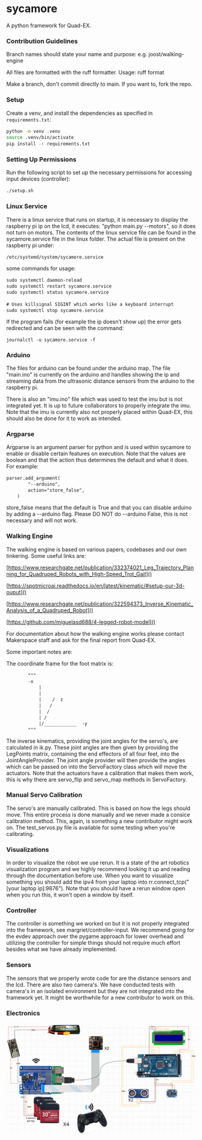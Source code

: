 # sycamore

A python framework for Quad-EX.

### Contribution Guidelines

Branch names should state your name and purpose: e.g. joost/walking-engine

All files are formatted with the ruff formatter. Usage: ruff format

Make a branch, don't commit directly to main. If you want to, fork the repo.

### Setup

Create a venv, and install the dependencies as specified in `requirements.txt`:

```sh
python -m venv .venv
source .venv/bin/activate
pip install -r requirements.txt
```

### Setting Up Permissions

Run the following script to set up the necessary permissions for accessing input devices (controller):

```bash
./setup.sh
```

### Linux Service

There is a linux service that runs on startup, it is necessary to display the raspberry pi ip on the lcd, it executes: "python main.py --motors", so it does not turn on motors. The contents of the linux service file can be found in the sycamore.service file in the linux folder. The actual file is present on the raspberry pi under:

```
/etc/systemd/system/sycamore.service
```

some commands for usage:

```
sudo systemctl daemon-reload
sudo systemctl restart sycamore.service
sudo systemctl status sycamore.service

# Uses killsignal SIGINT which works like a keyboard interrupt
sudo systemctl stop sycamore.service
```

If the program fails (for example the ip doesn’t show up) the error gets redirected and can be seen with the command:

```
journalctl -u sycamore.service -f
```

### Arduino

The files for arduino can be found under the arduino map. The file "main.ino" is currently on the arduino and handles showing the ip and streaming data from the ultrasonic distance sensors from the arduino to the raspberry pi. 

There is also an "imu.ino" file which was used to test the imu but is not integrated yet. It is up to future collaborators to properly integrate the imu. Note that the imu is currently also not properly placed within Quad-EX, this should also be done for it to work as intended.

### Argparse

Argparse is an argument parser for python and is used within sycamore to enable or disable certain features on execution. Note that the values are boolean and that the action thus determines the default and what it does. For example:

```
parser.add_argument(
        "--arduino",
        action="store_false",
    )
```

store_false means that the default is True and that you can disable arduino by adding a --arduino flag. Please DO NOT do --arduino False, this is not necessary and will not work.

### Walking Engine

The walking engine is based on various papers, codebases and our own tinkering. Some useful links are:

[https://www.researchgate.net/publication/332374021_Leg_Trajectory_Planning_for_Quadruped_Robots_with_High-Speed_Trot_Gait]()

[https://spotmicroai.readthedocs.io/en/latest/kinematic/#setup-our-3d-ouput]()

[https://www.researchgate.net/publication/322594373_Inverse_Kinematic_Analysis_of_a_Quadruped_Robot]()

[https://github.com/miguelasd688/4-legged-robot-model]()

For documentation about how the walking engine works please contact Makerspace staff and ask for the final report from Quad-EX.

Some important notes are:

The coordinate frame for the foot matrix is:

```
        """
        -x
            |
            |
            |    /  z
            |   /
            |  /
            | /
            |/____________  -y
        """
```

The inverse kinematics, providing the joint angles for the servo's, are calculated in ik.py. These joint angles are then given by providing the LegPoints matrix, containing the end effectors of all four feet, into the JointAngleProvider. The joint angle provider will then provide the angles which can be passed on into the ServoFactory class which will move the actuators. Note that the actuators have a calibration that makes them work, this is why there are servo_flip and servo_map methods in ServoFactory.

### Manual Servo Calibration

The servo's are manually calibrated. This is based on how the legs should move. This entire process is done manually and we never made a consice calibration method. This, again, is something a new contributor might work on. The test_servos.py file is available for some testing when you're calibrating. 

### Visualizations

In order to visualize the robot we use rerun. It is a state of the art robotics visualization program and we highly recommend looking it up and reading through the documentation before use. When you want to visualize something you should add the ipv4 from your laptop into rr.connect_tcp("[your laptop ip]:9876"). Note that you should have a rerun window open when you run this, it won't open a window by itself.

### Controller

The controller is something we worked on but it is not properly integrated into the framework, see margriet/controller-input. We recommend going for the evdev approach over the pygame approach for lower overhead and utilizing the controller for simple things should not require much effort besides what we have already implemented.

### Sensors

The sensors that we properly wrote code for are the distance sensors and the lcd. There are also two camera's. We have conducted tests with camera's in an isolated environment but they are not integrated into the framework yet. It might be worthwhile for a new contributor to work on this.

### Electronics

![Circuit](images/circuit.png)

